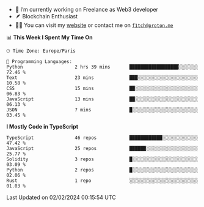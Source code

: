 - 🔭 I’m currently working on Freelance as Web3 developer
- 🪶 Blockchain Enthusiast
- 👨‍💻 You can visit my [website](https://f1tch.xyz) or contact me on [`f1tch@proton.me`](mailto:f1tch@proton.me)

<!--START_SECTION:waka-->
📊 **This Week I Spent My Time On** 

```text
🕑︎ Time Zone: Europe/Paris

💬 Programming Languages: 
Python                   2 hrs 39 mins       ██████████████████░░░░░░░   72.46 % 
Text                     23 mins             ███░░░░░░░░░░░░░░░░░░░░░░   10.58 % 
CSS                      15 mins             ██░░░░░░░░░░░░░░░░░░░░░░░   06.83 % 
JavaScript               13 mins             ██░░░░░░░░░░░░░░░░░░░░░░░   06.13 % 
JSON                     7 mins              █░░░░░░░░░░░░░░░░░░░░░░░░   03.45 % 
```

**I Mostly Code in TypeScript** 

```text
TypeScript               46 repos            ████████████░░░░░░░░░░░░░   47.42 % 
JavaScript               25 repos            ██████░░░░░░░░░░░░░░░░░░░   25.77 % 
Solidity                 3 repos             █░░░░░░░░░░░░░░░░░░░░░░░░   03.09 % 
Python                   2 repos             █░░░░░░░░░░░░░░░░░░░░░░░░   02.06 % 
Rust                     1 repo              ░░░░░░░░░░░░░░░░░░░░░░░░░   01.03 % 
```




 Last Updated on 02/02/2024 00:15:54 UTC
<!--END_SECTION:waka-->
